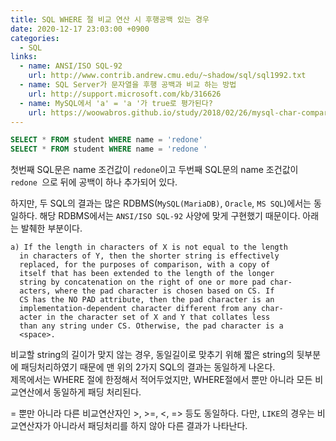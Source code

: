 ```yaml
---
title: SQL WHERE 절 비교 연산 시 후행공백 있는 경우
date: 2020-12-17 23:03:00 +0900
categories:
  - SQL
links:
  - name: ANSI/ISO SQL-92
    url: http://www.contrib.andrew.cmu.edu/~shadow/sql/sql1992.txt
  - name: SQL Server가 문자열을 후행 공백과 비교 하는 방법
    url: http://support.microsoft.com/kb/316626
  - name: MySQL에서 'a' = 'a '가 true로 평가된다?
    url: https://woowabros.github.io/study/2018/02/26/mysql-char-comparison.html
---
```


```sql
SELECT * FROM student WHERE name = 'redone'
SELECT * FROM student WHERE name = 'redone '
```

첫번째 SQL문은 name 조건값이 `redone`이고
두번째 SQL문의 name 조건값이 `redone `으로 뒤에 공백이 하나 추가되어 있다.

하지만, 두 SQL의 결과는 많은 RDBMS(`MySQL(MariaDB)`, `Oracle`, `MS SQL`)에서는 동일하다.
해당 RDBMS에서는 `ANSI/ISO SQL-92` 사양에 맞게 구현했기 때문이다. 아래는 발췌한 부분이다.

```
a) If the length in characters of X is not equal to the length
  in characters of Y, then the shorter string is effectively
  replaced, for the purposes of comparison, with a copy of
  itself that has been extended to the length of the longer
  string by concatenation on the right of one or more pad char-
  acters, where the pad character is chosen based on CS. If
  CS has the NO PAD attribute, then the pad character is an
  implementation-dependent character different from any char-
  acter in the character set of X and Y that collates less
  than any string under CS. Otherwise, the pad character is a
  <space>.
```

비교할 string의 길이가 맞지 않는 경우, 동일길이로 맞추기 위해 짧은 string의 뒷부분에 패딩처리하였기 때문에 맨 위의 2가지 SQL의 결과는 동일하게 나온다.  
제목에서는 WHERE 절에 한정해서 적어두었지만, WHERE절에서 뿐만 아니라 모든 비교연산에서 동일하게 패딩 처리된다.

= 뿐만 아니라 다른 비교연산자인 >, >=, <, => 등도 동일하다. 다만, `LIKE`의 경우는 비교연산자가 아니라서 패딩처리를 하지 않아 다른 결과가 나타난다.

